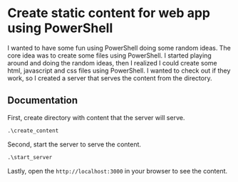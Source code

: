 # Create static content for web app using PowerShell

I wanted to have some fun using PowerShell doing some random ideas. The core idea was to create some files using PowerShell. I started playing around and doing the random ideas, then I realized I could create some html, javascript and css files using PowerShell. I wanted to check out if they work, so I created a server that serves the content from the directory.

## Documentation

First, create directory with content that the server will serve.

```cmd
.\create_content
```

Second, start the server to serve the content.

```cmd
.\start_server
```

Lastly, open the `http://localhost:3000` in your browser to see the content.
